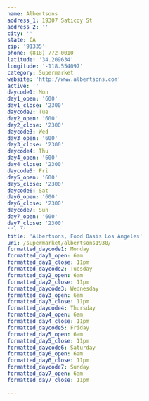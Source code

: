 ```yaml
---
name: Albertsons
address_1: 19307 Saticoy St
address_2: ''
city: ''
state: CA
zip: '91335'
phone: (818) 772-0010
latitude: '34.209634'
longitude: '-118.554097'
category: Supermarket
website: 'http://www.albertsons.com'
active: ''
daycode1: Mon
day1_open: '600'
day1_close: '2300'
daycode2: Tue
day2_open: '600'
day2_close: '2300'
daycode3: Wed
day3_open: '600'
day3_close: '2300'
daycode4: Thu
day4_open: '600'
day4_close: '2300'
daycode5: Fri
day5_open: '600'
day5_close: '2300'
daycode6: Sat
day6_open: '600'
day6_close: '2300'
daycode7: Sun
day7_open: '600'
day7_close: '2300'
'': ''
title: 'Albertsons, Food Oasis Los Angeles'
uri: /supermarket/albertsons1930/
formatted_daycode1: Monday
formatted_day1_open: 6am
formatted_day1_close: 11pm
formatted_daycode2: Tuesday
formatted_day2_open: 6am
formatted_day2_close: 11pm
formatted_daycode3: Wednesday
formatted_day3_open: 6am
formatted_day3_close: 11pm
formatted_daycode4: Thursday
formatted_day4_open: 6am
formatted_day4_close: 11pm
formatted_daycode5: Friday
formatted_day5_open: 6am
formatted_day5_close: 11pm
formatted_daycode6: Saturday
formatted_day6_open: 6am
formatted_day6_close: 11pm
formatted_daycode7: Sunday
formatted_day7_open: 6am
formatted_day7_close: 11pm

---
```


